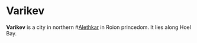 # Varikev

**Varikev** is a city in northern #[Alethkar](locations/alethkar) in Roion princedom. It lies along Hoel Bay.
